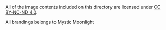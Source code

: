 All of the image contents included on this directory are licensed under [CC BY-NC-ND 4.0](https://creativecommons.org/licenses/by-nc-nd/4.0/).

All brandings belongs to Mystic Moonlight
